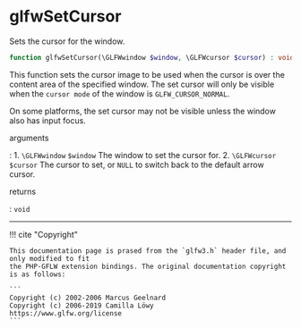 # glfwSetCursor
Sets the cursor for the window.

```php
function glfwSetCursor(\GLFWwindow $window, \GLFWcursor $cursor) : void
```

This function sets the cursor image to be used when the cursor is over the
content area of the specified window. The set cursor will only be visible
when the `cursor mode` of the window is
`GLFW_CURSOR_NORMAL`.

On some platforms, the set cursor may not be visible unless the window also
has input focus.

arguments

:    1. `\GLFWwindow` `$window` The window to set the cursor for.
    2. `\GLFWcursor` `$cursor` The cursor to set, or `NULL` to switch back to the
    default
    arrow cursor.

returns

:    `void` 

---
     

!!! cite "Copyright"

    This documentation page is prased from the `glfw3.h` header file, and only modified to fit 
    the PHP-GFLW extension bindings. The original documentation copyright is as follows:

    ```
    Copyright (c) 2002-2006 Marcus Geelnard
    Copyright (c) 2006-2019 Camilla Löwy
    https://www.glfw.org/license
    ```